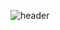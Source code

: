 ![header](https://capsule-render.vercel.app/api?type=rounded&color=auto&section=header&reversal=false&height=300&text=No%20Error,%20No%20Gain&textBg=false&animation=false&fontColor=ffffff&fontSize=90&fontAlign=50&fontAlignY=50&rotate=0)

<!--
https://img.shields.io/badge/C-A8B9CC?style=plastic&logo=C&logoColor=white
https://img.shields.io/badge/C++-00599C?style=plastic&logo=C%2B%2B&logoColor=white
https://img.shields.io/badge/Python-3776AB?style=plastic&logo=Python&logoColor=white
https://img.shields.io/badge/MySQL-4479A1?style=plastic&logo=MySQL&logoColor=white
**ymiwm/ymiwm** is a ✨ _special_ ✨ repository because its `README.md` (this file) appears on your GitHub profile.

### Hi there 👋

Here are some ideas to get you started:

- 🔭 I’m currently working on ...
- 🌱 I’m currently learning ...
- 👯 I’m looking to collaborate on ...
- 🤔 I’m looking for help with ...
- 💬 Ask me about ...
- 📫 How to reach me: ...
- 😄 Pronouns: ...
- ⚡ Fun fact: ...
-->
